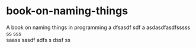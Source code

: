 # book-on-naming-things
A book on naming things in programming
a
dfsasdf  sdf
a asdasdfasdfsssss ss
sss   
  saass
sasdf
adfs
s
   dssf
  ss